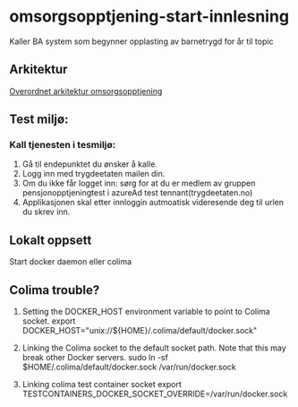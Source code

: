 # omsorgsopptjening-start-innlesning
Kaller BA system som begynner opplasting av barnetrygd for år til topic

## Arkitektur
[Overordnet arkitektur omsorgsopptjening](https://confluence.adeo.no/x/Gl_qHg)

## Test miljø:
### Kall tjenesten i tesmiljø:
1) Gå til endepunktet du ønsker å kalle.
2) Logg inn med trygdeetaten mailen din. 
3) Om du ikke får logget inn: sørg for at du er medlem av gruppen pensjonopptjeningtest i azureAd test tennant(trygdeetaten.no)
2) Applikasjonen skal etter innloggin autmoatisk videresende deg til urlen du skrev inn.

## Lokalt oppsett
Start docker daemon eller colima

## Colima trouble?
1) Setting the DOCKER_HOST environment variable to point to Colima socket.
export DOCKER_HOST="unix://${HOME}/.colima/default/docker.sock"

2) Linking the Colima socket to the default socket path. Note that this may break other Docker servers.
sudo ln -sf $HOME/.colima/default/docker.sock /var/run/docker.sock
3) Linking colima test container socket
export TESTCONTAINERS_DOCKER_SOCKET_OVERRIDE=/var/run/docker.sock
